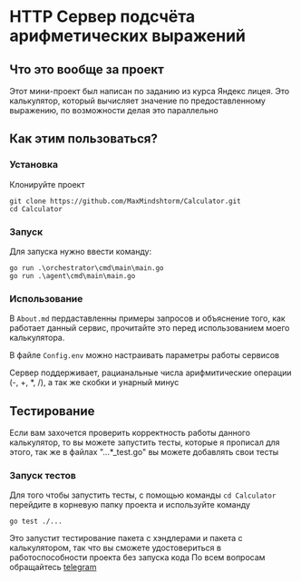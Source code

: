 # HTTP Сервер подсчёта арифметических выражений

## Что это вообще за проект

Этот мини-проект был написан по заданию из курса Яндекс лицея. Это калькулятор, который вычисляет значение по предоставленному выражению, по возможности делая это параллельно

## Как этим пользоваться?

### Установка

Клонируйте проект

```
git clone https://github.com/MaxMindshtorm/Calculator.git
cd Calculator
```

### Запуск

Для запуска нужно ввести команду:

```
go run .\orchestrator\cmd\main\main.go
go run .\agent\cmd\main\main.go
```

### Использование

В `About.md` пердаставленны примеры запросов и объяснение того, как работает данный сервис, прочитайте это перед использованием моего калькулятора.

В файле `Config.env` можно настраивать параметры работы сервисов

Сервер поддерживает, рацианальные числа арифмитические операции (-, +, \*, /), а так же скобки и унарный минус


## Тестирование

Если вам захочется проверить корректность работы данного калькулятор, то вы можете запустить тесты, которые я прописал для этого, так же в файлах "...\*_test.go" вы можете добавлять свои тесты

### Запуск тестов

Для того чтобы запустить тесты, с помощью команды `cd Calculator` перейдите в корневую папку проекта и используйте команду

```
go test ./...
```

Это запустит тестирование пакета с хэндлерами и пакета с калькулятором, так что вы сможете удостовериться в работоспособности проекта без запуска кода
По всем вопросам обращайтесь [telegram](https://t.me/YrikZh)

